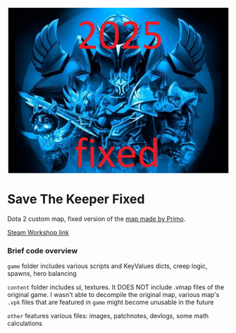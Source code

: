 <p align="center">
  <img src="other/stk_icon.jpg" alt="Image Preview" width="500"/>
</p>

# Save The Keeper Fixed

Dota 2 custom map, fixed version of the [map made by Primo](https://steamcommunity.com/sharedfiles/filedetails/?id=943694786).

[Steam Workshop link](https://steamcommunity.com/sharedfiles/filedetails/?id=3413663797)

### Brief code overview

`game` folder includes various scripts and KeyValues dicts, creep logic, spawns, hero balancing

`content` folder includes ui, textures. It DOES NOT include .vmap files of the original game. I wasn't able to decompile the original map, various map's `.vpk` files that are featured in `game` might become unusable in the future 

`other` features various files: images, patchnotes, devlogs, some math calculations